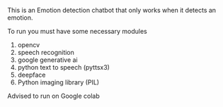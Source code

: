 This is an Emotion detection chatbot that only works when it detects an emotion.

To run you must have some necessary modules
1. opencv
2. speech recognition
3. google generative ai
4. python text to speech (pyttsx3)
5. deepface
6. Python imaging library (PIL)

Advised to run on Google colab